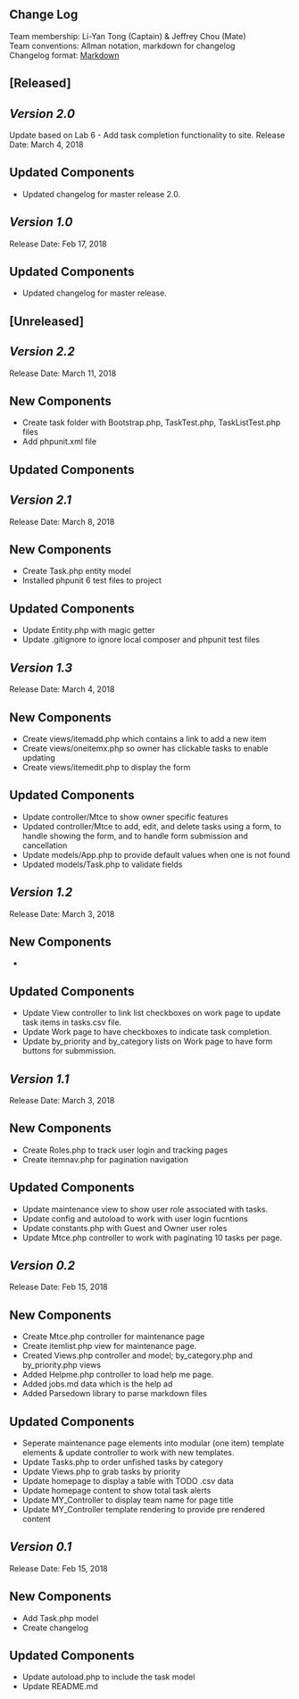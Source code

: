 ## Change Log

Team membership:  Li-Yan Tong (Captain) & Jeffrey Chou (Mate)  
Team conventions: Allman notation, markdown for changelog  
Changelog format: [Markdown](https://github.com/adam-p/markdown-here/wiki/Markdown-Cheatsheet)

## [Released]

## *Version 2.0*
Update based on Lab 6 - Add task completion functionality to site.
Release Date: March 4, 2018

## Updated Components
- Updated changelog for master release 2.0.

## *Version 1.0*
Release Date: Feb 17, 2018

## Updated Components
- Updated changelog for master release.

## [Unreleased]
## *Version 2.2*

Release Date: March 11, 2018

## New Components
- Create task folder with Bootstrap.php, TaskTest.php, TaskListTest.php files
- Add phpunit.xml file

## Updated Components

## *Version 2.1*

Release Date: March 8, 2018

## New Components
- Create Task.php entity model
- Installed phpunit 6 test files to project

## Updated Components
- Update Entity.php with magic getter
- Update .gitignore to ignore local composer and phpunit test files

## *Version 1.3*

Release Date: March 4, 2018

## New Components
- Create views/itemadd.php which contains a link to add a new item
- Create views/oneitemx.php so owner has clickable tasks to enable updating
- Create views/itemedit.php to display the form

## Updated Components
- Update controller/Mtce to show owner specific features
- Updated controller/Mtce to add, edit, and delete tasks using a form, to handle showing the form, and to handle form submission and cancellation
- Update models/App.php to provide default values when one is not found
- Updated models/Task.php to validate fields

## *Version 1.2*

Release Date: March 3, 2018

## New Components
-

## Updated Components
- Update View controller to link list checkboxes on work page to update task
  items in tasks.csv file.
- Update Work page to have checkboxes to indicate task completion.
- Update by_priority and by_category lists on Work page to have
  form buttons for submmission.

## *Version 1.1*

Release Date: March 3, 2018

## New Components
- Create Roles.php to track user login and tracking pages
- Create itemnav.php for pagination navigation

## Updated Components
- Update maintenance view to show user role associated with tasks.
- Update config and autoload to work with user login fucntions
- Update constants.php with Guest and Owner user roles
- Update Mtce.php controller to work with paginating 10 tasks per page.

## *Version 0.2*

Release Date: Feb 15, 2018

## New Components
- Create Mtce.php controller for maintenance page
- Create itemlist.php view for maintenance page.
- Created Views.php controller and model; by_category.php and by_priority.php views
- Added Helpme.php controller to load help me page.
- Added jobs.md data which is the help ad
- Added Parsedown library to parse markdown files

## Updated Components
- Seperate maintenance page elements into modular (one item) template elements & update controller to work with new templates.
- Update Tasks.php to order unfished tasks by category
- Update Views.php to grab tasks by priority
- Update homepage to display a table with TODO .csv data
- Update homepage content to show total task alerts
- Update MY_Controller to display team name for page title
- Update MY_Controller template rendering to provide pre rendered content

## *Version 0.1*

Release Date: Feb 15, 2018

## New Components
- Add Task.php model
- Create changelog

## Updated Components
- Update autoload.php to include the task model
- Update README.md
